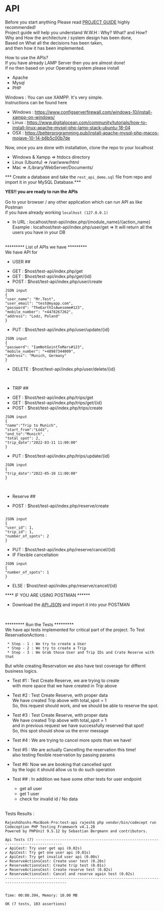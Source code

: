 # API

Before you start anything Please read [PROJECT GUIDE]( https://drive.google.com/uc?export=view&id=11wA9KtMVdpOPOqai-qW0NQWJFduvX8qz ) highly recommended! <br>
Project guide will help you understand W.W.H : Why? What? and How? <br>
Why and How the architecture / system design has been done, <br> Based on What all the decisions has been taken, <br> and then how it has been implemented. <br>

How to use the APIs?<br>
If you have already LAMP Server then you are almost done!<br>
If no then based on your Operating system please install <br>

- Apache 
- Mysql
- PHP

Windows : You can use XAMPP. It's very simple. <br>
Instructions can be found here <br>
* Windows : https://www.configserverfirewall.com/windows-10/install-xampp-on-windows/<br>
* Linux : https://www.digitalocean.com/community/tutorials/how-to-install-linux-apache-mysql-php-lamp-stack-ubuntu-18-04 <br>
* OSX : https://betterprogramming.pub/install-apache-mysql-php-macos-mojave-10-14-b6b5c00b7de  <br>

Now, once you are done with installation, clone the repo to your localhost <br>
* Windows & Xampp => htdocs directory
* Linux (Ubuntu) => /var/www/html
* Mac => /Library/WebServer/Documents/

*** Create a database and take the ```rest_api_demo.sql``` file from repo and import it in your MySQL Database.***<br>

****YES!! you are ready to run the APIs****<br><br>
Go to your browser / any other application which can run API as like Postman<br>
if you have already working ```localhost (127.0.0.1)```<br>
- In URL : localhost/test-api/index.php/{module_name}/{action_name} <br>
Example : localhost/test-api/index.php/user/get => It will return all the users you have in your DB<br><br>

********* List of APIs we have *********<br>
We have API for<br>
* USER ## 
- GET : $host/test-api/index.php/get
- GET : $host/test-api/index.php/get/{id}
- POST : $host/test-api/index.php/user/create <br>
```
JSON input 
{
"user_name": "Mr.Test",
"user_email": "test@myapp.com",
"password": "TheEarthIsAwesome#123",
"mobile_number": "+4478267262",
"address": "Lodz, Poland"
}
```
- PUT : $host/test-api/index.php/user/update/{id} <br>
```
JSON input 
{
"password": "IamNotGointToMars#123",
"mobile_number": "+48987344009",
"address": "Munich, Germany"
}
```
- DELETE : $host/test-api/index.php/user/delete/{id}
<br>

* TRIP ##
- GET : $host/test-api/index.php/trips/get<br>
- GET : $host/test-api/index.php/trips/get/{id}<br>
- POST : $host/test-api/index.php/trips/create <br>
```
JSON input 
{
"name":"Trip to Munich",
"start_from":"Łódź",
"end_to":"Munich",
"total_spot": 2,
"trip_date":"2022-03-11 11:00:00"
}
```
- PUT : $host/test-api/index.php/trips/update/{id} <br>
```
JSON input 
{
"trip_date":"2022-05-10 11:00:00"
}
```
<br>

* Reserve ##
- POST : $host/test-api/index.php/reserve/create <br>
```

JSON input 
{
"user_id": 1,
"trip_id": 1,
"number_of_spots": 2
}

```
- PUT : $host/test-api/index.php/reserve/cancel/{id} <br>
- IF Flexible cancellation<br>
```
JSON input 
{
"number_of_spots": 1
}

```

- ELSE : $host/test-api/index.php/reserve/cancel/{id} <br>

**** IF YOU ARE USING POSTMAN ****** <br>
- Download the [API.JSON](https://drive.google.com/uc?export=view&id=1qPSp-05s4PXqw6PbsmRcKJVCul4jbyTX) and import it into your POSTMAN

<br><br>
********* Run the Tests *********<br>
We have api tests implemented for critical part of the project.
To Test ReservationActions : 

     * Step - 1 : We try to create a User
     * Step - 2 : We try to create a Trip
     * Step - 3 : We Grab those User and Trip IDs and Crate Reserve with that
But while creating Reservation we also have test coverage for differnt business logics.

* Test #1 :
        Test Create Reserve, we are trying to create<br>
        with more space that we have created in Trip above<br>
* Test #2 :
         Test Create Reserve, with proper data<br>
          We have created Trip above with total_spot = 1<br>
          So, this request should work, and we should be able to reserve the spot.   
* Test #3 :
          Test Create Reserve, with proper data<br>
          We have created Trip above with total_spot = 1<br>
          and in previous request we have successfully reserved that spot!<br>
          So, this spot should show us the error message<br>
          
* Test #4 : We are trying to cancel more spots than we have! <br>
 
* Test #5 : We are actually Cancelling the reservation this time!<br>
            also testing flexible reservation by passing params
            
* Test #6: Now we are booking that cancelled spot<br>
            by the logic it should allow us to do such operation   
            
* Test ## : In addition we have some other tests for user endpoint <br>
  - get all user
  - get 1 user
  - check for invalid id / No data
<br><br>  
            
Tests Results : 
```
RajeshGhoshs-MacBook-Pro:test-api rajesh$ php vendor/bin/codecept run
Codeception PHP Testing Framework v4.1.28
Powered by PHPUnit 9.5.12 by Sebastian Bergmann and contributors.

Api Tests (7) ----------------------------------------------------------------------------------
✔ ApiCest: Try user get api (0.02s)
✔ ApiCest: Try get one user api (0.01s)
✔ ApiCest: Try get invalid user api (0.00s)
✔ ReserveActionsCest: Create user test (0.28s)
✔ ReserveActionsCest: Create trip test (0.01s)
✔ ReserveActionsCest: Create reserve test (0.02s)
✔ ReserveActionsCest: Cancel and reserve again test (0.02s)
--------------------------------------------------------------------------------------------------


Time: 00:00.394, Memory: 10.00 MB

OK (7 tests, 103 assertions)
```
